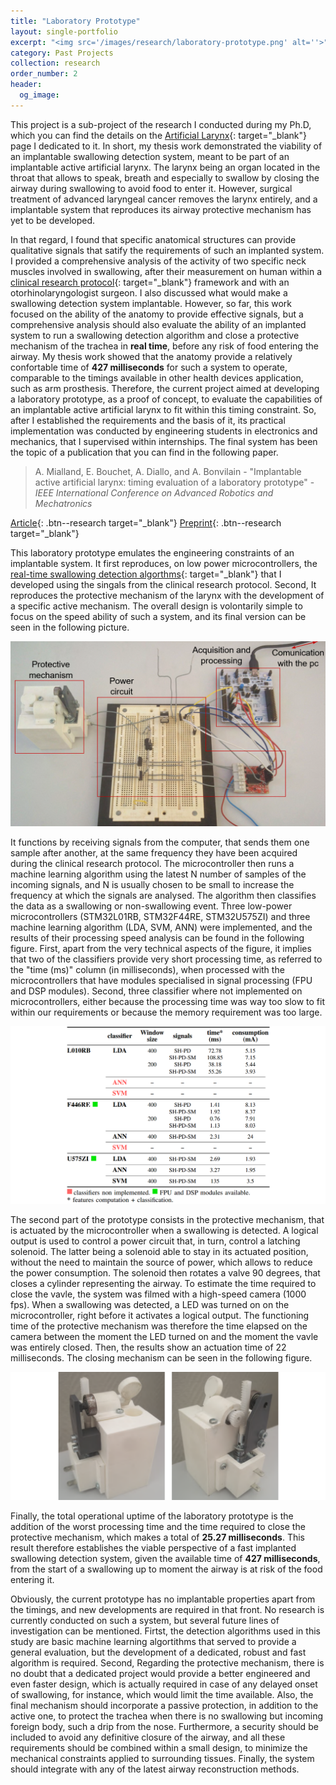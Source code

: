 ```yaml
---
title: "Laboratory Prototype"
layout: single-portfolio
excerpt: "<img src='/images/research/laboratory-prototype.png' alt=''>"
category: Past Projects
collection: research
order_number: 2
header: 
  og_image: 
---
```


This project is a sub-project of the research I conducted during my Ph.D, which you can find the details on the [Artificial Larynx](/research/artificial-larynx){: target="_blank"} page I dedicated to it. In short, my thesis work demonstrated the viability of an implantable swallowing detection system, meant to be part of an implantable active artificial larynx. The larynx being an organ located in the throat that allows to speak, breath and especially to swallow by closing the airway during swallowing to avoid food to enter it. However, surgical treatment of advanced laryngeal cancer removes the larynx entirely, and a implantable system that reproduces its airway protective mechanism has yet to be developed.

In that regard, I found that specific anatomical structures can provide qualitative signals that satify the requirements of such an implanted system. I provided a comprehensive analysis of the activity of two specific neck muscles involved in swallowing, after their measurement on human within a [clinical research protocol](https://clinicaltrials.gov/study/NCT05452018){: target="_blank"} framework and with an otorhinolaryngologist surgeon. I also discussed what would make a swallowing detection system implantable. However, so far, this work focused on the ability of the anatomy to provide effective signals, but a comprehensive analysis should also evaluate the ability of an implanted system to run a swallowing detection algorithm and close a protective mechanism of the trachea in **real time**, before any risk of food entering the airway. My thesis work showed that the anatomy provide a relatively confortable time of **427 milliseconds** for such a system to operate, comparable to the timings available in other health devices application, such as arm prosthesis. Therefore, the current project aimed at developing a laboratory prototype, as a proof of concept, to evaluate the capabilities of an implantable active artificial larynx to fit within this timing constraint.  So, after I established the requirements and the basis of it, its practical implementation was conducted by engineering students in electronics and mechanics, that I supervised within internships. The final system has been the topic of a publication that you can find in the following paper.

> A. Mialland, E. Bouchet, A. Diallo, and A. Bonvilain - "Implantable active artificial larynx: timing evaluation of a laboratory prototype" - *IEEE International Conference on Advanced Robotics and Mechatronics*

[Article](http://www.ieee-arm.org/){: .btn--research target="_blank"} [Preprint](/files/pdf/research/artificial_larynx_prototype.pdf){: .btn--research target="_blank"}

This laboratory prototype emulates the engineering constraints of an implantable system. It first reproduces, on low power microcontrollers, the [real-time swallowing detection algorthms](https://doi.org/10.1109/TMRB.2023.3336960){: target="_blank"} that I developed using the singals from the clinical research protocol. Second, It reproduces the protective mechanism of the larynx with the development of a specific active mechanism. The overall design is volontarily simple to focus on the speed ability of such a system, and its final version can be seen in the following picture.

![](/images/research/laboratory-prototype-IN.png)

It functions by receiving signals from the computer, that sends them one sample after another, at the same frequency they have been acquired during the clinical research protocol. The microcontroller then runs a machine learning algorithm using the latest N number of samples of the incoming signals, and N is usually chosen to be small to increase the frequency at which the signals are analysed. The algorithm then classifies the data as a swallowing or non-swallowing event. Three low-power microcontrollers (STM32L01RB, STM32F44RE, STM32U575ZI) and three machine learning algorithm (LDA, SVM, ANN) were implemented, and the results of their processing speed analysis can be found in the following figure. First, apart from the very technical aspects of the figure, it implies that two of the classifiers provide very short processing time, as referred to the "time (ms)" column (in milliseconds), when processed with the microcontrollers that have modules specialised in signal processing (FPU and DSP modules). Second, three classifier where not implemented on microcontrollers, either because the processing time was way too slow to fit within our requirements or because the memory requirement was too large.

![](/images/research/prototype-timings.png)

The second part of the prototype consists in the protective mechanism, that is actuated by the microcontroller when a swallowing is detected. A logical output is used to control a power circuit that, in turn, control a latching solenoid. The latter being a solenoid able to stay in its actuated position, without the need to maintain the source of power, which allows to reduce the power consumption. The solenoid then rotates a valve 90 degrees, that closes a cylinder representing the airway. To estimate the time required to close the vavle, the system was filmed with a high-speed camera (1000 fps). When a swallowing was detected, a LED was turned on on the microcontroller, right before it activates a logical output. The functioning time of the protective mechanism was therefore the time elapsed on the camera between the moment the LED turned on and the moment the vavle was entirely closed. Then, the results show an actuation time of 22 milliseconds. The closing mechanism can be seen in the following figure.

![](/images/research/prototype-mechanism.png)

Finally, the total operational uptime of the laboratory prototype is the addition of the worst processing time and the time required to close the protective mechanism, which makes a total of **25.27 milliseconds**. This result therefore establishes the viable perspective of a fast implanted swallowing detection system, given the available time of **427 milliseconds**, from the start of a swallowing up to moment the airway is at risk of the food entering it. 

Obviously, the current prototype has no implantable properties apart from the timings, and new developments are required in that front. No research is currently conducted on such a system, but several future lines of investigation can be mentioned. Firtst, the detection algorithms used in this study are basic machine learning algortithms that served to provide a general evaluation, but the development of a dedicated, robust and fast algorithm is required. Second, Regarding the protective mechanism, there is no doubt that a dedicated project would provide a better engineered and even faster design, which is actually required in case of any delayed onset of swallowing, for instance, which would limit the time available. Also, the final mechanism should incorporate a passive protection, in addition to the active one, to protect the trachea when there is no swallowing but incoming foreign body, such a drip from the nose. Furthermore, a security should be included to avoid any definitive closure of the airway, and all these requirements should be combined within a small design, to minimize the mechanical constraints applied to surrounding tissues. Finally, the system should integrate with any of the latest airway reconstruction methods.



